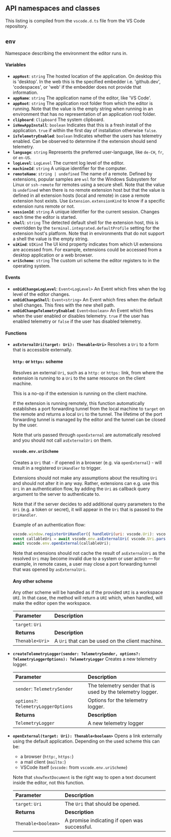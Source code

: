 ## API namespaces and classes

This listing is compiled from the `vscode.d.ts` file from the VS Code repository.

## `env`

Namespace describing the environment the editor runs in.

#### Variables

*   **`appHost`**: `string`
    The hosted location of the application. On desktop this is 'desktop'. In the web this is the specified embedder i.e. 'github.dev', 'codespaces', or 'web' if the embedder does not provide that information.
*   **`appName`**: `string`
    The application name of the editor, like 'VS Code'.
*   **`appRoot`**: `string`
    The application root folder from which the editor is running.
    Note that the value is the empty string when running in an environment that has no representation of an application root folder.
*   **`clipboard`**: `Clipboard`
    The system clipboard.
*   **`isNewAppInstall`**: `boolean`
    Indicates that this is a fresh install of the application. `true` if within the first day of installation otherwise `false`.
*   **`isTelemetryEnabled`**: `boolean`
    Indicates whether the users has telemetry enabled. Can be observed to determine if the extension should send telemetry.
*   **`language`**: `string`
    Represents the preferred user-language, like `de-CH`, `fr`, or `en-US`.
*   **`logLevel`**: `LogLevel`
    The current log level of the editor.
*   **`machineId`**: `string`
    A unique identifier for the computer.
*   **`remoteName`**: `string | undefined`
    The name of a remote. Defined by extensions, popular samples are `wsl` for the Windows Subsystem for Linux or `ssh-remote` for remotes using a secure shell.
    Note that the value is `undefined` when there is no remote extension host but that the value is defined in all extension hosts (local and remote) in case a remote extension host exists. Use `Extension.extensionKind` to know if a specific extension runs remote or not.
*   **`sessionId`**: `string`
    A unique identifier for the current session. Changes each time the editor is started.
*   **`shell`**: `string`
    The detected default shell for the extension host, this is overridden by the `terminal.integrated.defaultProfile` setting for the extension host's platform. Note that in environments that do not support a shell the value is the empty string.
*   **`uiKind`**: `UIKind`
    The UI kind property indicates from which UI extensions are accessed from. For example, extensions could be accessed from a desktop application or a web browser.
*   **`uriScheme`**: `string`
    The custom uri scheme the editor registers to in the operating system.

#### Events

*   **`onDidChangeLogLevel`**: `Event<LogLevel>`
    An Event which fires when the log level of the editor changes.
*   **`onDidChangeShell`**: `Event<string>`
    An Event which fires when the default shell changes. This fires with the new shell path.
*   **`onDidChangeTelemetryEnabled`**: `Event<boolean>`
    An Event which fires when the user enabled or disables telemetry. `true` if the user has enabled telemetry or `false` if the user has disabled telemetry.

#### Functions

*   **`asExternalUri(target: Uri): Thenable<Uri>`**
    Resolves a `Uri` to a form that is accessible externally.

    #### `http:` or `https:` scheme
    Resolves an external `Uri`, such as a `http:` or `https:` link, from where the extension is running to a `Uri` to the same resource on the client machine.

    This is a no-op if the extension is running on the client machine.

    If the extension is running remotely, this function automatically establishes a port forwarding tunnel from the local machine to `target` on the remote and returns a local `Uri` to the tunnel. The lifetime of the port forwarding tunnel is managed by the editor and the tunnel can be closed by the user.

    Note that uris passed through `openExternal` are automatically resolved and you should not call `asExternalUri` on them.

    #### `vscode.env.uriScheme`
    Creates a `Uri` that - if opened in a browser (e.g. via `openExternal`) - will result in a registered `UriHandler` to trigger.

    Extensions should not make any assumptions about the resulting `Uri` and should not alter it in any way. Rather, extensions can e.g. use this `Uri` in an authentication flow, by adding the `Uri` as callback query argument to the server to authenticate to.

    Note that if the server decides to add additional query parameters to the `Uri` (e.g. a token or secret), it will appear in the `Uri` that is passed to the `UriHandler`.

    Example of an authentication flow:
    ```javascript
    vscode.window.registerUriHandler({ handleUri(uri: vscode.Uri): vscode.ProviderResult<void> { if (uri.path === '/did-authenticate') { console.log(uri.toString()); } } });
    const callableUri = await vscode.env.asExternalUri( vscode.Uri.parse(vscode.env.uriScheme + '://my.extension/did-authenticate') );
    await vscode.env.openExternal(callableUri);
    ```

    Note that extensions should not cache the result of `asExternalUri` as the resolved `Uri` may become invalid due to a system or user action — for example, in remote cases, a user may close a port forwarding tunnel that was opened by `asExternalUri`.

    #### Any other scheme
    Any other scheme will be handled as if the provided `URI` is a workspace `URI`. In that case, the method will return a `URI` which, when handled, will make the editor open the workspace.

    | Parameter   | Description                                      |
    | :---------- | :----------------------------------------------- |
    | `target`: `Uri` |                                                  |
    | **Returns** | **Description**                                  |
    | `Thenable<Uri>` | A `Uri` that can be used on the client machine. |

*   **`createTelemetryLogger(sender: TelemetrySender, options?: TelemetryLoggerOptions): TelemetryLogger`**
    Creates a new telemetry logger.

    | Parameter                         | Description                                               |
    | :-------------------------------- | :-------------------------------------------------------- |
    | `sender`: `TelemetrySender`         | The telemetry sender that is used by the telemetry logger. |
    | `options?`: `TelemetryLoggerOptions` | Options for the telemetry logger.                         |
    | **Returns**                       | **Description**                                           |
    | `TelemetryLogger`                 | A new telemetry logger                                    |

*   **`openExternal(target: Uri): Thenable<boolean>`**
    Opens a link externally using the default application. Depending on the used scheme this can be:
    *   a browser (`http:`, `https:`)
    *   a mail client (`mailto:`)
    *   VSCode itself (`vscode:` from `vscode.env.uriScheme`)

    Note that `showTextDocument` is the right way to open a text document inside the editor, not this function.

    | Parameter       | Description                               |
    | :-------------- | :---------------------------------------- |
    | `target`: `Uri`   | The `Uri` that should be opened.          |
    | **Returns**     | **Description**                           |
    | `Thenable<boolean>` | A promise indicating if open was successful. |